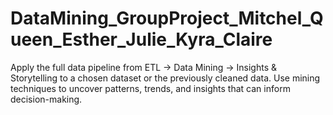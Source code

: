 # DataMining_GroupProject_Mitchel_Queen_Esther_Julie_Kyra_Claire
Apply the full data pipeline from ETL → Data Mining → Insights &amp; Storytelling to a chosen dataset or  the previously cleaned data. Use mining techniques to uncover patterns, trends, and insights that can  inform decision-making.
